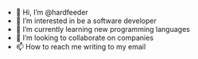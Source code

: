 - 👋 Hi, I’m @hardfeeder
- 👀 I’m interested in be a software developer
- 🌱 I’m currently learning new programming languages
- 💞️ I’m looking to collaborate on companies
- 📫 How to reach me writing to my email

<!---
hardfeeder/hardfeeder is a ✨ special ✨ repository because its `README.md` (this file) appears on your GitHub profile.
You can click the Preview link to take a look at your changes.
--->
